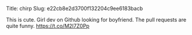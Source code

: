 Title: chirp
Slug: e22cb8e2d3700f132204c9ee6183bacb

This is cute. Girl dev on Github looking for boyfriend. The pull requests are quite funny. <a href="https://t.co/M2I7Z0Pp">https://t.co/M2I7Z0Pp</a>
